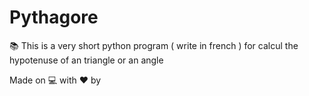 # Pythagore
📚 This is a very short python program ( write in french ) for calcul the hypotenuse of an triangle or an angle

Made on 💻 with ❤️ by
